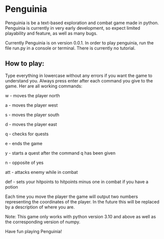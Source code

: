 # Penguinia

Penguinia is be a text-based exploration and combat game made in python. Penguinia is currently in very early development, so expect limited playability and feature, as well as many bugs.

Currently Penguinia is on version 0.0.1. In order to play penguinia, run the file run.py in a console or terminal. There is currently no tutorial.

## How to play:

Type everything in lowercase without any errors if you want the game to understand you. Always press enter after each command you give to the game. Her are all working commands:

w - moves the player north

a - moves the player west

s - moves the player south

d - moves the player east

q - checks for quests

e - ends the game

y - starts a quest after the command q has been given

n - opposite of yes

att - attacks enemy while in combat

def - sets your hitpoints to hitpoints minus one in combat if you have a potion

Each time you move the player the game will output two numbers representing the coordinates of the player. In the future this will be replaced by a description of where you are.

Note: This game only works with python version 3.10 and above as well as the corresponding version of numpy.

Have fun playing Penguinia!
